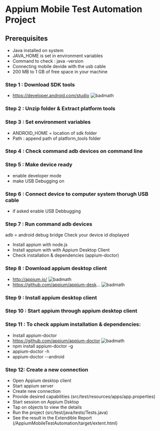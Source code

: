 # Appium Mobile Test Automation Project


## Prerequisites
-	Java installed on system
-	JAVA_HOME is set in environment variables
-	Command to check : java -version
-	Connecting mobile devide with the usb cable 
-	200 MB to 1 GB of free space in your machine

### Step 1 : Download SDK tools
- https://developer.android.com/studio
![badmath](https://img.shields.io/github/languages/top/lernantino/badmath)


### Step 2 : Unzip folder & Extract platform tools

### Step 3 : Set environment variables
 - ANDROID_HOME = location of sdk folder
 - Path : append path of platform_tools folder

### Step 4 : Check command adb devices on command line

### Step 5 : Make device ready
 - enable developer mode
 - make USB Debugging on

### Step 6 : Connect device to computer system thorugh USB cable
 - if asked enable USB Debbugging

### Step 7 : Run command adb devices
  adb = android debug bridge
 Check your device id displayed
- Install appium with node.js
- Install appium with with Appium Desktop Client
-	Check installation & dependencies (appium-doctor)

### Step 8 : Download appium desktop client
 -  http://appium.io/
 ![badmath](https://img.shields.io/github/languages/top/lernantino/badmath)
 -  https://github.com/appium/appium-desk...
![badmath](https://img.shields.io/github/languages/top/lernantino/badmath)

### Step 9 : Install appium desktop client

### Step 10 : Start appium through appium desktop client

###	Step 11 : To check appium installation & dependencies:
- Install appium-doctor
- https://github.com/appium/appium-doctor
![badmath](https://img.shields.io/github/languages/top/lernantino/badmath)
- npm install appium-doctor -g
- appium-doctor -h
- appium-doctor --android

### Step 12: Create a new connection 
-	Open Appium desktop client
- Start appium server
- Create new connection
- Provide desired capabilities (src/test/resources/apps/app.properties)
- Start session on Appium Dsktop
- Tap on objects to view the details
- Run the project (src/test/java/tests/Tests.java)
- See the result in the Extendible Report (/AppiumMobileTestAutomation/target/extent.html)
